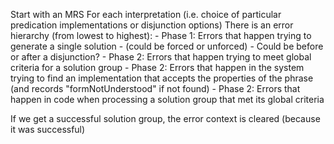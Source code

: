 
Start with an MRS
    For each interpretation (i.e. choice of particular predication implementations or disjunction options)
        There is an error hierarchy (from lowest to highest):
        - Phase 1: Errors that happen trying to generate a single solution 
            - (could be forced or unforced)
            - Could be before or after a disjunction?
        - Phase 2: Errors that happen trying to meet global criteria for a solution group
        - Phase 2: Errors that happen in the system trying to find an implementation that accepts the properties of the phrase (and records "formNotUnderstood" if not found)
        - Phase 2: Errors that happen in code when processing a solution group that met its global criteria

If we get a successful solution group, the error context is cleared (because it was successful)
